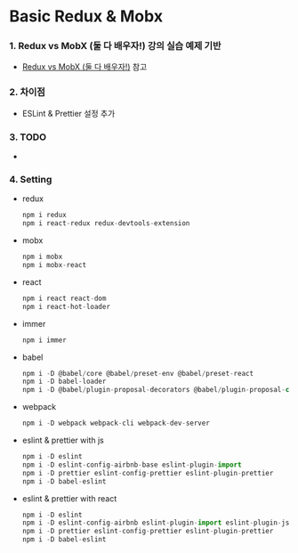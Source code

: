 # Basic Redux & Mobx

### 1. Redux vs MobX (둘 다 배우자!) 강의 실습 예제 기반

* [Redux vs MobX (둘 다 배우자!)](https://www.inflearn.com/course/redux-mobx-%EC%83%81%ED%83%9C%EA%B4%80%EB%A6%AC-%EB%8F%84%EA%B5%AC# "Redux vs MobX (둘 다 배우자!)") 참고

### 2. 차이점

* ESLint & Prettier 설정 추가

### 3. TODO

*

### 4. Setting

* redux  
  
    ``` javascript
    npm i redux
    npm i react-redux redux-devtools-extension
    ```

* mobx  
  
    ``` javascript
    npm i mobx
    npm i mobx-react
    ```

* react
  
    ``` javascript
    npm i react react-dom
    npm i react-hot-loader
    ```

* immer
  
  ``` javascript
  npm i immer
  ```

* babel
  
    ``` javascript
    npm i -D @babel/core @babel/preset-env @babel/preset-react
    npm i -D babel-loader
    npm i -D @babel/plugin-proposal-decorators @babel/plugin-proposal-class-properties
    ```

* webpack

    ``` javascript
    npm i -D webpack webpack-cli webpack-dev-server
    ```

* eslint & prettier with js
  
    ``` javascript
    npm i -D eslint
    npm i -D eslint-config-airbnb-base eslint-plugin-import
    npm i -D prettier eslint-config-prettier eslint-plugin-prettier
    npm i -D babel-eslint
    ```

* eslint & prettier with react
  
    ``` javascript
    npm i -D eslint
    npm i -D eslint-config-airbnb eslint-plugin-import eslint-plugin-jsx-a11y eslint-plugin-react eslint-plugin-react-hooks
    npm i -D prettier eslint-config-prettier eslint-plugin-prettier
    npm i -D babel-eslint
    ```
